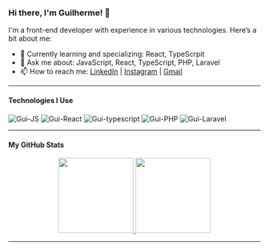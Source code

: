 ### Hi there, I'm Guilherme! 👋

I'm a front-end developer with experience in various technologies. Here’s a bit about me:

- 🌱 Currently learning and specializing: React, TypeScrpit
- 💬 Ask me about: JavaScript, React, TypeScript, PHP, Laravel
- 📫 How to reach me: [LinkedIn](https://www.linkedin.com/in/guilherme-almeida-a873b723a/) | [Instagram](https://instagram.com/guilhermin_almeida?igshid=YmMyMTA2M2Y=) | [Gmail](mailto:guiba1616@gmail.com)

---

#### Technologies I Use

<div style="display: inline_block">
  <img align="center" alt="Gui-JS" src="https://img.shields.io/badge/JavaScript-323330?style=for-the-badge&logo=javascript&logoColor=F7DF1E">
  <img align="center" alt="Gui-React" src="https://img.shields.io/badge/React-20232A?style=for-the-badge&logo=react&logoColor=61DAFB">
  <img align="center" alt="Gui-typescript" src="https://img.shields.io/badge/TypeScript-007ACC?style=for-the-badge&logo=typescript&logoColor=white">
  <img align="center" alt="Gui-PHP" src="https://img.shields.io/badge/PHP-777BB4?style=for-the-badge&logo=php&logoColor=white">
  <img align="center" alt="Gui-Laravel" src="https://img.shields.io/badge/Laravel-FF2D20?style=for-the-badge&logo=laravel&logoColor=white">
</div>

---

#### My GitHub Stats

<div align="center">
  <a href="https://github.com/GuilhermeBarbosa16">
  <img height="150em" src="https://github-readme-stats.vercel.app/api?username=GuilhermeBarbosa16&show_icons=true&theme=onedark&include_all_commits=true&count_private=true"/>
  <img height="150em" src="https://github-readme-stats.vercel.app/api/top-langs/?username=GuilhermeBarbosa16&layout=compact&langs_count=7&theme=onedark"/>
</div>

---
<!--
#### Featured Projects

- [Project 1](https://github.com/GuilhermeBarbosa16/project1) - A brief description of Project 1.
- [Project 2](https://github.com/GuilhermeBarbosa16/project2) - A brief description of Project 2.
- [Project 3](https://github.com/GuilhermeBarbosa16/project3) - A brief description of Project 3.
-->
